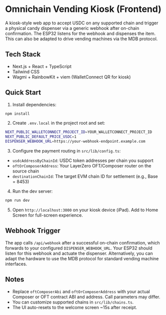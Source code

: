 # Omnichain Vending Kiosk (Frontend)

A kiosk-style web app to accept USDC on any supported chain and trigger a physical candy dispenser via a generic webhook after on-chain confirmation. The ESP32 listens for the webhook and dispenses the item. This can also be adapted to drive vending machines via the MDB protocol.

## Tech Stack
- Next.js + React + TypeScript
- Tailwind CSS
- Wagmi + RainbowKit + viem (WalletConnect QR for kiosk)

## Quick Start

1. Install dependencies:
```bash
npm install
```

2. Create `.env.local` in the project root and set:
```bash
NEXT_PUBLIC_WALLETCONNECT_PROJECT_ID=YOUR_WALLETCONNECT_PROJECT_ID
NEXT_PUBLIC_DEFAULT_PRICE_USDC=1
DISPENSER_WEBHOOK_URL=https://your-webhook-endpoint.example.com
```

3. Configure the payment routing in `src/lib/config.ts`:
- `usdcAddressByChainId`: USDC token addresses per chain you support
- `oftOrComposerAddress`: Your LayerZero OFT/Composer router on the source chain
- `destinationChainId`: The target EVM chain ID for settlement (e.g., Base = 8453)

4. Run the dev server:
```bash
npm run dev
```

5. Open `http://localhost:3000` on your kiosk device (iPad). Add to Home Screen for full-screen experience.

## Webhook Trigger
The app calls `/api/webhook` after a successful on-chain confirmation, which forwards to your configured `DISPENSER_WEBHOOK_URL`. Your ESP32 should listen for this webhook and actuate the dispenser. Alternatively, you can adapt the hardware to use the MDB protocol for standard vending machine interfaces.

## Notes
- Replace `oftComposerAbi` and `oftOrComposerAddress` with your actual Composer or OFT contract ABI and address. Call parameters may differ.
- You can customize supported chains in `src/lib/chains.ts`.
- The UI auto-resets to the welcome screen ~15s after receipt. 